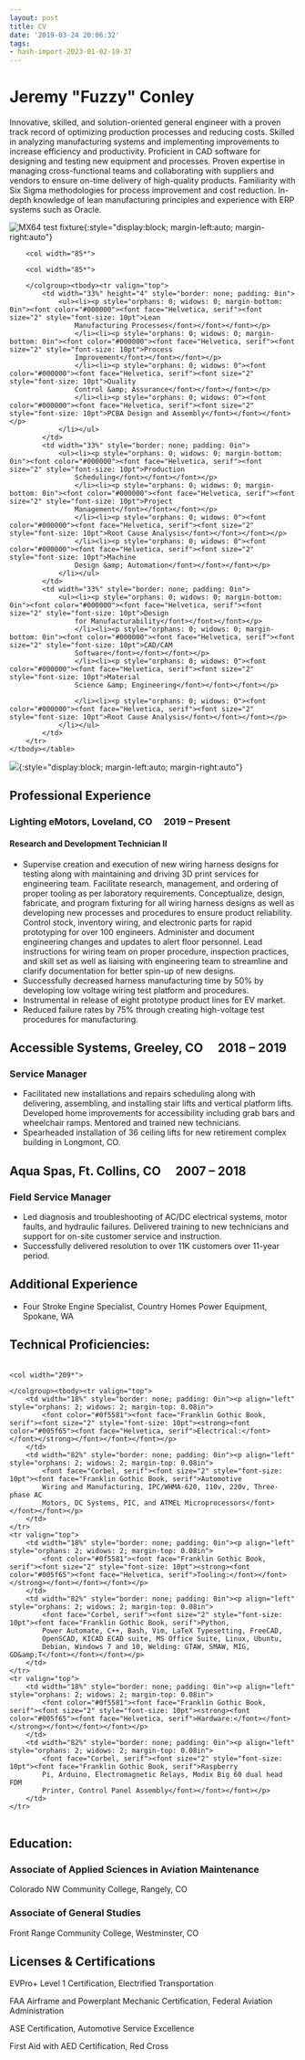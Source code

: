 ```yaml
---
layout: post
title: CV
date: '2019-03-24 20:06:32'
tags:
- hash-import-2023-01-02-19-37
---
```


# Jeremy "Fuzzy" Conley

Innovative, skilled, and solution-oriented general engineer with a proven track record of optimizing production processes and reducing costs. Skilled in analyzing manufacturing systems and implementing improvements to increase efficiency and productivity. Proficient in CAD software for designing and testing new equipment and processes. Proven expertise in managing cross-functional teams and collaborating with suppliers and vendors to ensure on-time delivery of high-quality products. Familiarity with Six Sigma methodologies for process improvement and cost reduction. In-depth knowledge of lean manufacturing principles and experience with ERP systems such as Oracle.

![MX64 test fixture](/assets/images/2023/05/connector_mx64.png){:style="display:block; margin-left:auto; margin-right:auto"}



<table width="100%" cellpadding="7" cellspacing="0">
		<colgroup><col width="85*">

		<col width="85*">

		<col width="85*">

		</colgroup><tbody><tr valign="top">
			<td width="33%" height="4" style="border: none; padding: 0in">
				<ul><li><p style="orphans: 0; widows: 0; margin-bottom: 0in"><font color="#000000"><font face="Helvetica, serif"><font size="2" style="font-size: 10pt">Lean
					Manufacturing Processes</font></font></font></p>
					</li><li><p style="orphans: 0; widows: 0; margin-bottom: 0in"><font color="#000000"><font face="Helvetica, serif"><font size="2" style="font-size: 10pt">Process
					Improvement</font></font></font></p>
					</li><li><p style="orphans: 0; widows: 0"><font color="#000000"><font face="Helvetica, serif"><font size="2" style="font-size: 10pt">Quality
					Control &amp; Assurance</font></font></font></p>
                    </li><li><p style="orphans: 0; widows: 0"><font color="#000000"><font face="Helvetica, serif"><font size="2" style="font-size: 10pt">PCBA Design and Assembly</font></font></font></p>
				</li></ul>
			</td>
			<td width="33%" style="border: none; padding: 0in">
				<ul><li><p style="orphans: 0; widows: 0; margin-bottom: 0in"><font color="#000000"><font face="Helvetica, serif"><font size="2" style="font-size: 10pt">Production
					Scheduling</font></font></font></p>
					</li><li><p style="orphans: 0; widows: 0; margin-bottom: 0in"><font color="#000000"><font face="Helvetica, serif"><font size="2" style="font-size: 10pt">Project
					Management</font></font></font></p>
                    </li><li><p style="orphans: 0; widows: 0"><font color="#000000"><font face="Helvetica, serif"><font size="2" style="font-size: 10pt">Root Cause Analysis</font></font></font></p>
					</li><li><p style="orphans: 0; widows: 0"><font color="#000000"><font face="Helvetica, serif"><font size="2" style="font-size: 10pt">Machine
					Design &amp; Automation</font></font></font></p>
				</li></ul>
			</td>
			<td width="33%" style="border: none; padding: 0in">
				<ul><li><p style="orphans: 0; widows: 0; margin-bottom: 0in"><font color="#000000"><font face="Helvetica, serif"><font size="2" style="font-size: 10pt">Design
					for Manufacturability</font></font></font></p>
					</li><li><p style="orphans: 0; widows: 0; margin-bottom: 0in"><font color="#000000"><font face="Helvetica, serif"><font size="2" style="font-size: 10pt">CAD/CAM
					Software</font></font></font></p>
					</li><li><p style="orphans: 0; widows: 0"><font color="#000000"><font face="Helvetica, serif"><font size="2" style="font-size: 10pt">Material
					Science &amp; Engineering</font></font></font></p>
                    
					</li><li><p style="orphans: 0; widows: 0"><font color="#000000"><font face="Helvetica, serif"><font size="2" style="font-size: 10pt">Root Cause Analysis</font></font></font></p>
				</li></ul>
			</td>
		</tr>
	</tbody></table>

![](/assets/images/2023/05/arduinocabletest.png){:style="display:block; margin-left:auto; margin-right:auto"}

## Professional Experience

### Lighting eMotors, Loveland, CO  2019 – Present

#### Research and Development Technician II

- Supervise creation and execution of new wiring harness designs for testing along with maintaining and driving 3D print services for engineering team. Facilitate research, management, and ordering of proper tooling as per laboratory requirements. Conceptualize, design, fabricate, and program fixturing for all wiring harness designs as well as developing new processes and procedures to ensure product reliability. Control stock, inventory wiring, and electronic parts for rapid prototyping for over 100 engineers. Administer and document engineering changes and updates to alert floor personnel. Lead instructions for wiring team on proper procedure, inspection practices, and skill set as well as liaising with engineering team to streamline and clarify documentation for better spin-up of new designs.
- Successfully decreased harness manufacturing time by 50% by developing low voltage wiring test platform and procedures.
- Instrumental in release of eight prototype product lines for EV market.
- Reduced failure rates by 75% through creating high-voltage test procedures for manufacturing.

## Accessible Systems, Greeley, CO  2018 – 2019

### Service Manager

- Facilitated new installations and repairs scheduling along with delivering, assembling, and installing stair lifts and vertical platform lifts. Developed home improvements for accessibility including grab bars and wheelchair ramps. Mentored and trained new technicians.
- Spearheaded installation of 36 ceiling lifts for new retirement complex building in Longmont, CO.

## Aqua Spas, Ft. Collins, CO  2007 – 2018

### Field Service Manager

- Led diagnosis and troubleshooting of AC/DC electrical systems, motor faults, and hydraulic failures. Delivered training to new technicians and support for on-site customer service and instruction.
- Successfully delivered resolution to over 11K customers over 11-year period.

## Additional Experience

- Four Stroke Engine Specialist, Country Homes Power Equipment, Spokane, WA

## Technical Proficiencies:
<table width="100%" cellpadding="7" cellspacing="0">
	<colgroup><col width="47*">

	<col width="209*">

	</colgroup><tbody><tr valign="top">
		<td width="18%" style="border: none; padding: 0in"><p align="left" style="orphans: 2; widows: 2; margin-top: 0.08in">
			<font color="#0f5581"><font face="Franklin Gothic Book, serif"><font size="2" style="font-size: 10pt"><strong><font color="#005f65"><font face="Helvetica, serif">Electrical:</font></font></strong></font></font></font></p>
		</td>
		<td width="82%" style="border: none; padding: 0in"><p align="left" style="orphans: 2; widows: 2; margin-top: 0.08in">
			<font face="Corbel, serif"><font size="2" style="font-size: 10pt"><font face="Franklin Gothic Book, serif">Automotive
			Wiring and Manufacturing, IPC/WHMA-620, 110v, 220v, Three-phase AC
			Motors, DC Systems, PIC, and ATMEL Microprocessors</font></font></font></p>
		</td>
	</tr>
	<tr valign="top">
		<td width="18%" style="border: none; padding: 0in"><p align="left" style="orphans: 2; widows: 2; margin-top: 0.08in">
			<font color="#0f5581"><font face="Franklin Gothic Book, serif"><font size="2" style="font-size: 10pt"><strong><font color="#005f65"><font face="Helvetica, serif">Tooling:</font></font></strong></font></font></font></p>
		</td>
		<td width="82%" style="border: none; padding: 0in"><p align="left" style="orphans: 2; widows: 2; margin-top: 0.08in">
			<font face="Corbel, serif"><font size="2" style="font-size: 10pt"><font face="Franklin Gothic Book, serif">Python,
			Power Automate, C++, Bash, Vim, LaTeX Typesetting, FreeCAD,
			OpenSCAD, KICAD ECAD suite, MS Office Suite, Linux, Ubuntu,
			Debian, Windows 7 and 10, Welding: GTAW, SMAW, MIG, GD&amp;T</font></font></font></p>
		</td>
	</tr>
	<tr valign="top">
		<td width="18%" style="border: none; padding: 0in"><p align="left" style="orphans: 2; widows: 2; margin-top: 0.08in">
			<font color="#0f5581"><font face="Franklin Gothic Book, serif"><font size="2" style="font-size: 10pt"><strong><font color="#005f65"><font face="Helvetica, serif">Hardware:</font></font></strong></font></font></font></p>
		</td>
		<td width="82%" style="border: none; padding: 0in"><p align="left" style="orphans: 2; widows: 2; margin-top: 0.08in">
			<font face="Corbel, serif"><font size="2" style="font-size: 10pt"><font face="Franklin Gothic Book, serif">Raspberry
			Pi, Arduino, Electromagnetic Relays, Modix Big 60 dual head FDM
			Printer, Control Panel Assembly</font></font></font></p>
		</td>
	</tr>
</tbody></table>

## Education:

### Associate of Applied Sciences in Aviation Maintenance

Colorado NW Community College, Rangely, CO

### Associate of General Studies

Front Range Community College, Westminster, CO

## Licenses & Certifications

EVPro+ Level 1 Certification, Electrified Transportation

FAA Airframe and Powerplant Mechanic Certification, Federal Aviation Administration

ASE Certification, Automotive Service Excellence

First Aid with AED Certification, Red Cross

